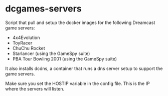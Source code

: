 # dcgames-servers

Script that pull and setup the docker images for the following Dreamcast game servers:

* 4x4Evolution
* ToyRacer
* ChuChu Rocket
* Starlancer (using the GameSpy suite)
* PBA Tour Bowling 2001 (using the GameSpy suite)

It also installs dcdns, a container that runs a dns server setup to support the game servers.

Make sure you set the HOSTIP variable in the config file. This is the IP where the servers will listen.
